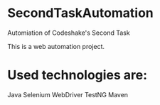 # SecondTaskAutomation
Automiation of Codeshake's Second Task

This is a web automation project.

# Used technologies are:
Java 
Selenium WebDriver
TestNG
Maven

